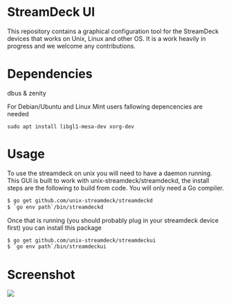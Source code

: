 # StreamDeck UI

This repository contains a graphical configuration tool for the StreamDeck
devices that works on Unix, Linux and other OS.
It is a work heavily in progress and we welcome any contributions.

# Dependencies

dbus & zenity

For Debian/Ubuntu and Linux Mint users fallowing depencencies are needed
```
sudo apt install libgl1-mesa-dev xorg-dev
```

# Usage

To use the streamdeck on unix you will need to have a daemon running.
This GUI is built to work with unix-streamdeck/streamdeckd, the install steps
are the following to build from code. You will only need a Go compiler.

```bash
$ go get github.com/unix-streamdeck/streamdeckd
$ `go env path`/bin/streamdeckd
```

Once that is running (you should probably plug in your streamdeck device first)
you can install this package

```bash
$ go get github.com/unix-streamdeck/streamdeckui
$ `go env path`/bin/streamdeckui
```

# Screenshot

![](img/current.png)

